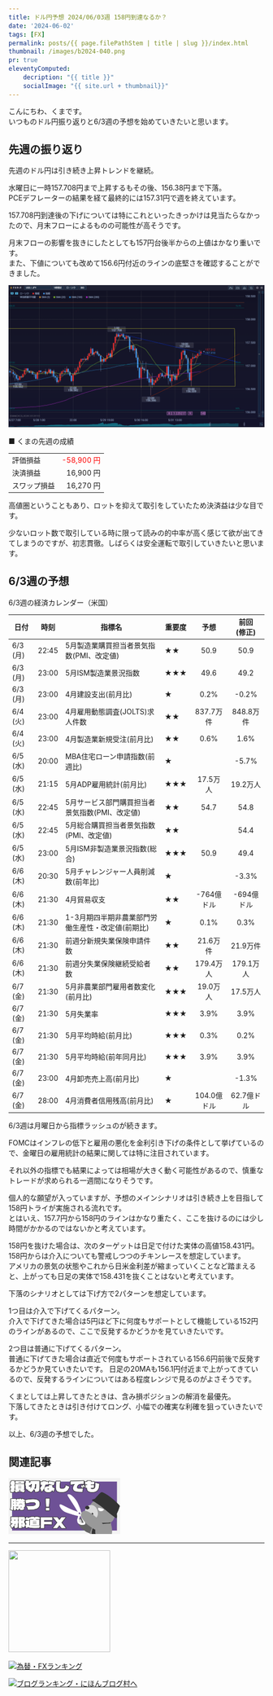 ```yaml
---
title: ドル円予想 2024/06/03週 158円到達なるか？
date: '2024-06-02'
tags: [FX]
permalink: posts/{{ page.filePathStem | title | slug }}/index.html
thumbnail: /images/b2024-040.png
pr: true
eleventyComputed:
    decription: "{{ title }}"
    socialImage: "{{ site.url + thumbnail}}"
---
```


こんにちわ、くまです。<br/>
いつものドル円振り返りと6/3週の予想を始めていきたいと思います。

## 先週の振り返り

先週のドル円は引き続き上昇トレンドを継続。

水曜日に一時157.708円まで上昇するもその後、156.38円まで下落。<br/>
PCEデフレーターの結果を経て最終的には157.31円で週を終えています。

157.708円到達後の下げについては特にこれといったきっかけは見当たらなかったので、月末フローによるものの可能性が高そうです。

月末フローの影響を抜きにしたとしても157円台後半からの上値はかなり重いです。<br/>
また、下値についても改めて156.6円付近のラインの底堅さを確認することができました。

![](/images/b2024-040-01.png)


■ くまの先週の成績

<table style="min-width:18rem">
<tr>
    <td>評価損益</td>
    <td style="text-align:right;color:red">-58,900 円</td>
</tr>
<tr><td>決済損益</td><td style="text-align:right">16,900 円</tr></tr>
<tr><td>スワップ損益</td><td style="text-align:right"> 16,270 円 </td></tr>
</table>

高値圏ということもあり、ロットを抑えて取引をしていたため決済益は少な目です。

少ないロット数で取引している時に限って読みの的中率が高く感じて欲が出てきてしまうのですが、初志貫徹。しばらくは安全運転で取引していきたいと思います。

## 6/3週の予想

6/3週の経済カレンダー（米国）

<div class="post__financial-calendar">

| 日付 | 時刻 | 指標名 | 重要度 | 予想 | 前回 <br/>(修正) |
|---|---|---|---|:---:|:---:|
| 6/3 (月) | 22:45 | 5月製造業購買担当者景気指数(PMI、改定値) | ★★ | 50.9 | 50.9 |
| 6/3 (月) | 23:00 | 5月ISM製造業景況指数 | ★★★ | 49.6 | 49.2 |
| 6/3 (月) | 23:00 | 4月建設支出(前月比) | ★ | 0.2% | -0.2% |
| 6/4 (火) | 23:00 | 4月雇用動態調査(JOLTS)求人件数 | ★★ | 837.7万件 | 848.8万件 |
| 6/4 (火) | 23:00 | 4月製造業新規受注(前月比) | ★★ | 0.6% | 1.6% |
| 6/5 (水) | 20:00 | MBA住宅ローン申請指数(前週比) | ★ |  | -5.7% |
| 6/5 (水) | 21:15 | 5月ADP雇用統計(前月比) | ★★★ | 17.5万人 | 19.2万人 |
| 6/5 (水) | 22:45 | 5月サービス部門購買担当者景気指数(PMI、改定値) | ★★ | 54.7 | 54.8 |
| 6/5 (水) | 22:45 | 5月総合購買担当者景気指数(PMI、改定値) | ★★ |  | 54.4 |
| 6/5 (水) | 23:00 | 5月ISM非製造業景況指数(総合) | ★★★ | 50.9 | 49.4 |
| 6/6 (木) | 20:30 | 5月チャレンジャー人員削減数(前年比) | ★ |  | -3.3% |
| 6/6 (木) | 21:30 | 4月貿易収支 | ★★ | -764億ドル | -694億ドル |
| 6/6 (木) | 21:30 | 1-3月期四半期非農業部門労働生産性・改定値(前期比) | ★ | 0.1% | 0.3% |
| 6/6 (木) | 21:30 | 前週分新規失業保険申請件数 | ★★ | 21.6万件 | 21.9万件 |
| 6/6 (木) | 21:30 | 前週分失業保険継続受給者数 | ★★ | 179.4万人 | 179.1万人 |
| 6/7 (金) | 21:30 | 5月非農業部門雇用者数変化(前月比) | ★★★ | 19.0万人 | 17.5万人 |
| 6/7 (金) | 21:30 | 5月失業率 | ★★★ | 3.9% | 3.9% |
| 6/7 (金) | 21:30 | 5月平均時給(前月比) | ★★★ | 0.3% | 0.2% |
| 6/7 (金) | 21:30 | 5月平均時給(前年同月比) | ★★★ | 3.9% | 3.9% |
| 6/7 (金) | 23:00 | 4月卸売売上高(前月比) | ★ |  | -1.3% |
| 6/7 (金) | 28:00 | 4月消費者信用残高(前月比) | ★ | 104.0億ドル | 62.7億ドル |
</div>

6/3週は月曜日から指標ラッシュのが続きます。

FOMCはインフレの低下と雇用の悪化を金利引き下げの条件として挙げているので、金曜日の雇用統計の結果に関しては特に注目されています。

それ以外の指標でも結果によっては相場が大きく動く可能性があるので、慎重なトレードが求められる一週間になりそうです。

個人的な願望が入っていますが、予想のメインシナリオは引き続き上を目指して158円トライが実施される流れです。<br/>
とはいえ、157.7円から158円のラインはかなり重たく、ここを抜けるのには少し時間がかかるのではないかと考えています。<br/>

158円を抜けた場合は、次のターゲットは日足で付けた実体の高値158.431円。<br/>
158円からは介入についても警戒しつつのチキンレースを想定しています。<br/>
アメリカの景気の状態やこれから日米金利差が縮まっていくことなど踏まえると、上がっても日足の実体で158.431を抜くことはないと考えています。

下落のシナリオとしては下げ方で2パターンを想定しています。

1つ目は介入で下げてくるパターン。<br/>
介入で下げてきた場合は5円ほど下に何度もサポートとして機能している152円のラインがあるので、ここで反発するかどうかを見ていきたいです。


2つ目は普通に下げてくるパターン。<br/>
普通に下げてきた場合は直近で何度もサポートされている156.6円前後で反発するかどうか見ていきたいです。
日足の20MAも156.1円付近まで上がってきているので、反発するラインについてはある程度レンジで見るのがよさそうです。


くまとしては上昇してきたときは、含み損ポジションの解消を最優先。<br/>
下落してきたときは引き付けてロング、小幅での確実な利確を狙っていきたいです。

以上、6/3週の予想でした。

## 関連記事

<a class="internal-link" href="/posts/posts2024-036/">
    <img src="/images/b2024-036.png">
</a>

<br/>
<hr/>

<a href="https://px.a8.net/svt/ejp?a8mat=3Z7BNF+CONHRM+4SM6+60OXD" rel="nofollow">
<img border="0" width="200" height="200" alt="" src="https://www29.a8.net/svt/bgt?aid=240526779767&wid=001&eno=01&mid=s00000022371001011000&mc=1"></a>
<img border="0" width="1" height="1" src="https://www12.a8.net/0.gif?a8mat=3Z7BNF+CONHRM+4SM6+60OXD" alt="">



<a href="https://blog.with2.net/link/?id=2111205&cid=1532" title="為替・FXランキング"><img alt="為替・FXランキング" width="110" height="31" src="https://blog.with2.net/img/banner/c/banner_1/br_c_1532_1.gif"></a>

<a href="https://blogmura.com/ranking/in?p_cid=11188911" target="_blank"><img src="https://b.blogmura.com/88_31.gif" width="88" height="31" border="0" alt="ブログランキング・にほんブログ村へ" /></a>


<style>
.internal-link {
    img { width: 220px; }
}
</style>